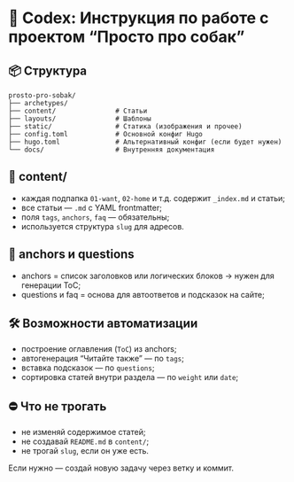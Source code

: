 # 🤖 Codex: Инструкция по работе с проектом “Просто про собак”

## 📦 Структура

```
prosto-pro-sobak/
├── archetypes/
├── content/               # Статьи
├── layouts/               # Шаблоны
├── static/                # Статика (изображения и прочее)
├── config.toml            # Основной конфиг Hugo
├── hugo.toml              # Альтернативный конфиг (если будет нужен)
└── docs/                  # Внутренняя документация
```

## 📌 content/

- каждая подпапка `01-want`, `02-home` и т.д. содержит `_index.md` и статьи;
- все статьи — `.md` с YAML frontmatter;
- поля `tags`, `anchors`, `faq` — обязательны;
- используется структура `slug` для адресов.

## 🔹 anchors и questions

- anchors = список заголовков или логических блоков → нужен для генерации ToC;
- questions и faq = основа для автоответов и подсказок на сайте;

## 🛠️ Возможности автоматизации

- построение оглавления (`ToC`) из anchors;
- автогенерация “Читайте также” — по `tags`;
- вставка подсказок — по `questions`;
- сортировка статей внутри раздела — по `weight` или `date`;

## ⛔ Что не трогать

- не изменяй содержимое статей;
- не создавай `README.md` в `content/`;
- не трогай `slug`, если он уже есть.

Если нужно — создай новую задачу через ветку и коммит.
